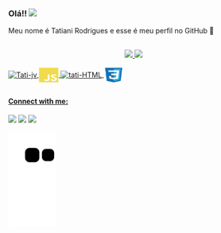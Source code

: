 ### Olá!! <img src="https://raw.githubusercontent.com/MartinHeinz/MartinHeinz/master/wave.gif" width="30px">
Meu nome é Tatiani Rodrigues e esse é meu perfil no GitHub 🖤 

<!--
**tatianirodrigues/tatianirodrigues** is a ✨ _special_ ✨ repository because its `README.md` (this file) appears on your GitHub profile.

Here are some ideas to get you started:

- 🔭 
- 🌱 I’m currently learning ...
- 👯 I’m looking to collaborate on ...
- 🤔 I’m looking for help with ...
- 💬 Ask me about ...
- 📫 How to reach me: ...
- 😄 Pronouns: ...
- ⚡ Fun fact: ...
-->

  ##

<div align="center">
  <a href="https://github.com/tatianirodrigues">
  <img height="150em" src="https://github-readme-stats.vercel.app/api?username=tatianirodrigues&show_icons=true&theme=solarized-light&include_all_commits=true&count_private=true"/>
  <img height="150em"src="https://github-readme-stats.vercel.app/api/top-langs/?username=tatianirodrigues&layout=compact&langs_count=7&theme=solarized-light"/>
</div>

<div style="display: inline_block"><br>
  <img align="center" alt="Tati-jv" height="30" width="40"src="https://cdn.jsdelivr.net/gh/devicons/devicon/icons/java/java-original-wordmark.svg" />
  <img align="center" alt="tati-Js" height="30" width="40"src="https://raw.githubusercontent.com/devicons/devicon/master/icons/javascript/javascript-plain.svg">
  <img align="center" alt="tati-HTML" height="30" width="40" src="https://cdn.jsdelivr.net/gh/devicons/devicon/icons/html5/html5-original.svg" />
  <img align="center" alt="tati-CSS" height="30" width="40" src="https://raw.githubusercontent.com/devicons/devicon/master/icons/css3/css3-original.svg">
</div>

  ##
 #### Connect with me:
<div> 
  <a href="https://www.linkedin.com/in/tatianipereirarodrigues" target="_blank"><img src="https://img.shields.io/badge/-LinkedIn-%230077B5?style=for-the-badge&logo=linkedin&logoColor=white" target="_blank"></a> 
   <a href = "mailto:rodriguespereiratatiani@gmail.com"><img src="https://img.shields.io/badge/-Gmail-%23333?style=for-the-badge&logo=gmail&logoColor=white" target="_blank"></a>
  <a href="https://instagram.com/tatirodriiguees" target="_blank"><img src="https://img.shields.io/badge/-Instagram-%23E4405F?style=for-the-badge&logo=instagram&logoColor=white" target="_blank"></a>
 
  ![Snake animation](https://github.com/tatianirodrigues/tatianirodrigues/blob/output/github-contribution-grid-snake.svg)
</div>
